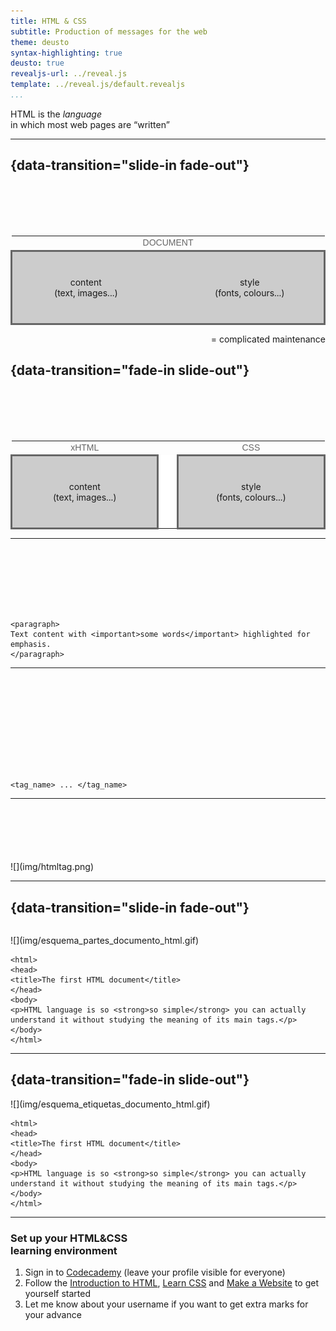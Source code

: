 ```yaml
---
title: HTML & CSS
subtitle: Production of messages for the web
theme: deusto
syntax-highlighting: true
deusto: true
revealjs-url: ../reveal.js
template: ../reveal.js/default.revealjs
...
```


<div class="center">

HTML is the _language_  
in which most web pages are “written”

</div>

---

## {data-transition="slide-in fade-out"}

<table style="margin-top:100px;">
    <tr>
        <td colspan="3" style="text-align:center; font-family:'Frutiger LT Std', Montserrat, sans-serif;color:#666;">DOCUMENT</td>
    </tr>
    <tr style="border:solid 3px #666; background-color:#ccc;">
        <td style="padding:40px; text-align:center;width:300px;">content<br />(text, images...)</td>
        <td style="width:25px;">&nbsp;</td>
        <td style="padding:40px; text-align:center;width:300px;">style<br />(fonts, colours...)</td>
    </tr>
</table>

<div class="fragment" style="text-align:right;">
= complicated maintenance
</div>

## {data-transition="fade-in slide-out"}

<table style="margin-top:100px;">
    <tr>
        <td style="text-align:center; font-family:'Frutiger LT Std', Montserrat, sans-serif;color:#666;">xHTML</td>
        <td style="border-bottom:solid 1px #fff;">&nbsp;</td>
        <td style="text-align:center; font-family:'Frutiger LT Std', Montserrat, sans-serif;color:#666;">CSS</td>
    </tr>
    <tr style="background-color:#ccc;">
        <td style="padding:40px 0; border:solid 3px #666; text-align:center;width:400px;">content<br />(text, images...)</td>
        <td style="background-color:white;width:25px;">&nbsp;</td>
        <td style="padding:40px 0; border:solid 3px #666; text-align:center;width:400px;">style<br />(fonts, colours...)</td>
    </tr>
</table>

---

<div style="height:100px;"></div>

```
<paragraph>
Text content with <important>some words</important> highlighted for emphasis.
</paragraph>
```

---

<div style="height:150px;"></div>

```
<tag_name> ... </tag_name>
```

---

<div class="center" style="margin-top:100px;">
![](img/htmltag.png)
</div>

---

## {data-transition="slide-in fade-out"}

<div class="center" style="padding-top:14px;">
![](img/esquema_partes_documento_html.gif)
</div>

```
<html>
<head>
<title>The first HTML document</title>
</head>
<body>
<p>HTML language is so <strong>so simple</strong> you can actually understand it without studying the meaning of its main tags.</p>
</body> 
</html>
```

---

## {data-transition="fade-in slide-out"}

<div class="center">
![](img/esquema_etiquetas_documento_html.gif)
</div>

```
<html>
<head>
<title>The first HTML document</title>
</head>
<body>
<p>HTML language is so <strong>so simple</strong> you can actually understand it without studying the meaning of its main tags.</p>
</body> 
</html>
```

---

### Set up your HTML&CSS<br />learning environment

1. Sign in to [Codecademy](http://codecademy.com/) (leave your profile visible for everyone)
5. Follow the [Introduction to HTML](https://www.codecademy.com/learn/learn-html), [Learn CSS](https://www.codecademy.com/learn/learn-css) and [Make a Website](https://www.codecademy.com/learn/make-a-website) to get yourself started 
6. Let me know about your username if you want to get extra marks for your advance 

<!--
---

### How this is going to be assessed

- You will use these skills for A4 
- Finishing the HTML & CSS track in Codecademy is **compulsory** (if you don’t, you will lose marks in your grade for A4) 
- You can **optionally** follow other courses on web development such as [Make a website](http://www.codecademy.com/en/skills/make-a-website) or [Make an interactive website](http://www.codecademy.com/en/skills/make-an-interactive-website), or even learn other languages such as [JavaScript](http://www.codecademy.com/en/tracks/javascript), [PHP](http://www.codecademy.com/en/tracks/php) or [Python](http://www.codecademy.com/en/tracks/python). Finishing those will give you extra marks in your final individual grade.

-->